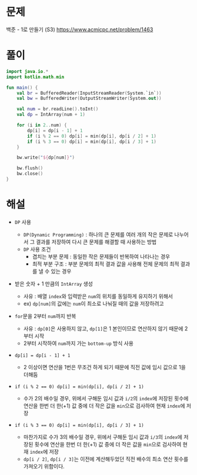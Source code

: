 # 문제
백준 - 1로 만들기 (S3)
https://www.acmicpc.net/problem/1463


# 풀이

```Kotlin
import java.io.*
import kotlin.math.min

fun main() {
    val br = BufferedReader(InputStreamReader(System.`in`))
    val bw = BufferedWriter(OutputStreamWriter(System.out))

    val num = br.readLine().toInt()
    val dp = IntArray(num + 1)

    for (i in 2..num) {
        dp[i] = dp[i - 1] + 1
        if (i % 2 == 0) dp[i] = min(dp[i], dp[i / 2] + 1)
        if (i % 3 == 0) dp[i] = min(dp[i], dp[i / 3] + 1)
    }

    bw.write("${dp[num]}")

    bw.flush()
    bw.close()
}
```

# 해설
* `DP` 사용
    * `DP(Dynamic Programming)` : 하나의 큰 문제를 여러 개의 작은 문제로 나누어서 그 결과를 저장하여 다시 큰 문제를 해결할 때 사용하는 방법
    * `DP` 사용 조건
        * 겹치는 부분 문제 : 동일한 작은 문제들이 반복하여 나타나는 경우
        * 최적 부분 구조 : 부분 문제의 최적 결과 값을 사용해 전체 문제의 최적 결과를 낼 수 있는 경우

* 받은 숫자 + 1 만큼의 `IntArray` 생성
    * 사유 : 배열 `index`와 입력받은 `num`의 위치를 동일하게 유지하기 위해서
    * ex) `dp[num]`의 값에는 `num`이 최소로 나눠질 때의 값을 저장하려고

* `for`문을 2부터 `num`까지 반복
    * 사유 : `dp[0]`은 사용하지 않고, `dp[1]`은 1 본인이므로 연산하지 않기 때문에 2부터 시작
    * 2부터 시작하여 `num`까지 가는 `bottom-up` 방식 사용

* `dp[i] = dp[i - 1] + 1`
    * 2 이상이면 연산을 1번은 무조건 하게 되기 때문에 직전 값에 임시 값으로 1을 더해둠

* `if (i % 2 == 0) dp[i] = min(dp[i], dp[i / 2] + 1)`
    * 수가 2의 배수일 경우, 위에서 구해둔 임시 값과 `i/2`의 `index`에 저장된 횟수에 연산을 한번 더 한(+1) 값 중에 더 작은 값을 `min`으로 검사하여 현재 `index`에 저장

* `if (i % 3 == 0) dp[i] = min(dp[i], dp[i / 3] + 1)`
    * 마찬가지로 수가 3의 배수일 경우, 위에서 구해둔 임시 값과 `i/3`의 `index`에 저장된 횟수에 연산을 한번 더 한(+1) 값 중에 더 작은 값을 `min`으로 검사하여 현재 `index`에 저장
    * `dp[i / 2]`, `dp[i / 3]`는 이전에 계산해두었던 직전 배수의 최소 연산 횟수를 가져오기 위함이다.
	